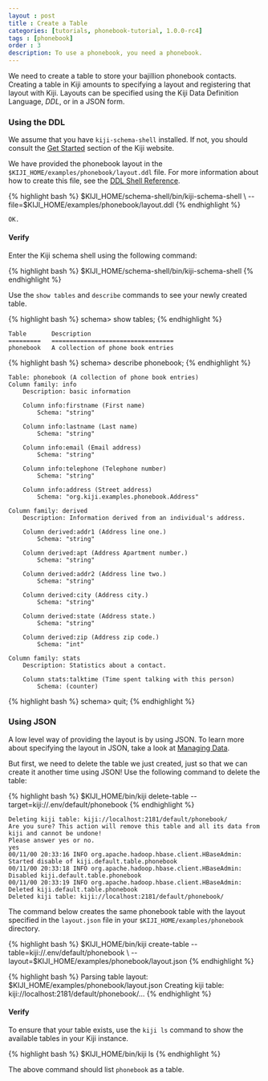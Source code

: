 ```yaml
---
layout : post
title : Create a Table
categories: [tutorials, phonebook-tutorial, 1.0.0-rc4]
tags : [phonebook]
order : 3
description: To use a phonebook, you need a phonebook.
---
```


We need to create a table to store your bajillion phonebook contacts.
Creating a table in Kiji amounts to specifying a layout and registering
that layout with Kiji. Layouts can be specified using the Kiji
Data Definition Language, *DDL*, or in a JSON form.

### Using the DDL

We assume that you have `kiji-schema-shell` installed. If not, you should
consult the [Get Started](http://www.kiji.org/getstarted) section of the Kiji website.

We have provided the phonebook layout in the `$KIJI_HOME/examples/phonebook/layout.ddl` file.
For more information about how to create this file, see the
[DDL Shell Reference]({{site.userguide_url}}/schema/1.0.0-rc4/schema-shell-ddl-ref/).

<div class="userinput">
{% highlight bash %}
$KIJI_HOME/schema-shell/bin/kiji-schema-shell \
    --file=$KIJI_HOME/examples/phonebook/layout.ddl
{% endhighlight %}
</div>

    OK.

#### Verify
Enter the Kiji schema shell using the following command:

<div class="userinput">
{% highlight bash %}
$KIJI_HOME/schema-shell/bin/kiji-schema-shell
{% endhighlight %}
</div>

Use the `show tables` and `describe` commands to see your newly created table.

<div class="userinput">
{% highlight bash %}
schema> show tables;
{% endhighlight %}
</div>

    Table       Description
    =========   ==================================
    phonebook   A collection of phone book entries

<div class="userinput">
{% highlight bash %}
schema> describe phonebook;
{% endhighlight %}
</div>

    Table: phonebook (A collection of phone book entries)
    Column family: info
        Description: basic information

        Column info:firstname (First name)
            Schema: "string"

        Column info:lastname (Last name)
            Schema: "string"

        Column info:email (Email address)
            Schema: "string"

        Column info:telephone (Telephone number)
            Schema: "string"

        Column info:address (Street address)
            Schema: "org.kiji.examples.phonebook.Address"

    Column family: derived
        Description: Information derived from an individual's address.

        Column derived:addr1 (Address line one.)
            Schema: "string"

        Column derived:apt (Address Apartment number.)
            Schema: "string"

        Column derived:addr2 (Address line two.)
            Schema: "string"

        Column derived:city (Address city.)
            Schema: "string"

        Column derived:state (Address state.)
            Schema: "string"

        Column derived:zip (Address zip code.)
            Schema: "int"

    Column family: stats
        Description: Statistics about a contact.

        Column stats:talktime (Time spent talking with this person)
            Schema: (counter)

<div class="userinput">
{% highlight bash %}
schema> quit;
{% endhighlight %}
</div>

### Using JSON

A low level way of providing the layout is by using JSON. To learn more about specifying
the layout in JSON, take a look at [Managing Data]({{site.userguide_url}}/schema/1.0.0-rc4/managing-data/).

But first, we need to delete the table we just created, just so that we can create it
another time using JSON! Use the following command to delete the table:

<div class="userinput">
{% highlight bash %}
$KIJI_HOME/bin/kiji delete-table --target=kiji://.env/default/phonebook
{% endhighlight %}
</div>

    Deleting kiji table: kiji://localhost:2181/default/phonebook/
    Are you sure? This action will remove this table and all its data from kiji and cannot be undone!
    Please answer yes or no.
    yes
    00/11/00 20:33:16 INFO org.apache.hadoop.hbase.client.HBaseAdmin: Started disable of kiji.default.table.phonebook
    00/11/00 20:33:18 INFO org.apache.hadoop.hbase.client.HBaseAdmin: Disabled kiji.default.table.phonebook
    00/11/00 20:33:19 INFO org.apache.hadoop.hbase.client.HBaseAdmin: Deleted kiji.default.table.phonebook
    Deleted kiji table: kiji://localhost:2181/default/phonebook/

The command below creates the same phonebook table with the layout specified in the `layout.json` file in your
`$KIJI_HOME/examples/phonebook` directory.

<div class="userinput">
{% highlight bash %}
$KIJI_HOME/bin/kiji create-table --table=kiji://.env/default/phonebook \
    --layout=$KIJI_HOME/examples/phonebook/layout.json
{% endhighlight %}
</div>

{% highlight bash %}
Parsing table layout: $KIJI_HOME/examples/phonebook/layout.json
Creating kiji table: kiji://localhost:2181/default/phonebook/...
{% endhighlight %}


#### Verify

To ensure that your table exists, use the `kiji ls` command to show the available
tables in your Kiji instance.

<div class="userinput">
{% highlight bash %}
$KIJI_HOME/bin/kiji ls
{% endhighlight %}
</div>

The above command should list `phonebook` as a table.
